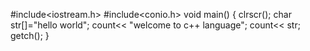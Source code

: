 #include<iostream.h>
#include<conio.h>
void main()
{
  clrscr();
  char str[]="hello world";
  count<< "welcome to c++ language";
  count<< str;
  getch();
}
